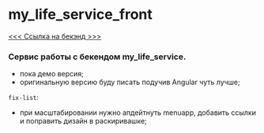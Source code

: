 # my_life_service_front

[<<< Ссылка на бекэнд >>>](https://github.com/ekip-s/my_life_service)

### Сервис работы с бекендом my_life_service. 
 - пока демо версия; 
 - оригинальную версию буду писать подучив Angular чуть лучше; 

`fix-list`:
 - при масштабировании нужно апдейтнуть menuapp, добавить ссылки и поправить дизайн в раскиривашке;